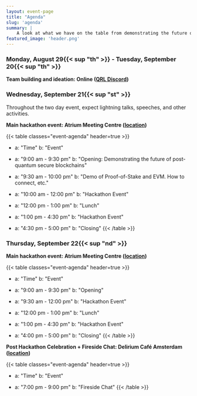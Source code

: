 ```yaml
---
layout: event-page
title: "Agenda"
slug: 'agenda'
summary: |
    A look at what we have on the table from demonstrating the future of post-quantum secure blockchains to engaging with developer, writers, artists, to build into the QRL ecosystem.
featured_image: 'header.png'
---
```


### Monday, August 29{{< sup "th" >}} - Tuesday, September 20{{< sup "th" >}}

**Team building and ideation: Online ([QRL Discord](/discord))**



### Wednesday, September 21{{< sup "st" >}}

Throughout the two day event, expect lightning talks, speeches, and other activities.

**Main hackathon event: Atrium Meeting Centre ([location](../location))**

{{< table classes="event-agenda" header=true >}}
- a: "Time"
  b: "Event"
  
- a: "9:00 am - 9:30 pm"
  b: "Opening: Demonstrating the future of post-quantum secure blockchains"

- a: "9:30 am - 10:00 pm"
  b: "Demo of Proof-of-Stake and EVM. How to connect, etc."

- a: "10:00 am - 12:00 pm"
  b: "Hackathon Event"

- a: "12:00 pm - 1:00 pm"
  b: "Lunch"

- a: "1:00 pm - 4:30 pm"
  b: "Hackathon Event"

- a: "4:30 pm - 5:00 pm"
  b: "Closing"
{{< /table >}}

### Thursday, September 22{{< sup "nd" >}}

**Main hackathon event: Atrium Meeting Centre ([location](../location))**

{{< table classes="event-agenda" header=true >}}
- a: "Time"
  b: "Event"
  
- a: "9:00 am - 9:30 pm"
  b: "Opening"

- a: "9:30 am - 12:00 pm"
  b: "Hackathon Event"

- a: "12:00 pm - 1:00 pm"
  b: "Lunch"

- a: "1:00 pm - 4:30 pm"
  b: "Hackathon Event"

- a: "4:00 pm - 5:00 pm"
  b: "Closing"
{{< /table >}}

**Post Hackathon Celebration + Fireside Chat:  Delirium Café Amsterdam ([location](../location))**

{{< table classes="event-agenda" header=true >}}
- a: "Time"
  b: "Event"
  
- a: "7:00 pm - 9:00 pm"
  b: "Fireside Chat"
{{< /table >}}